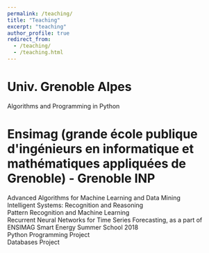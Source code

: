 ```yaml
---
permalink: /teaching/
title: "Teaching"
excerpt: "teaching"
author_profile: true
redirect_from: 
  - /teaching/
  - /teaching.html
---
```



Univ. Grenoble Alpes
===
Algorithms and Programming in Python 


Ensimag (grande école publique d'ingénieurs en informatique et mathématiques appliquées de Grenoble) - Grenoble INP
===
Advanced Algorithms for Machine Learning and Data Mining  
Intelligent Systems: Recognition and Reasoning  
Pattern Recognition and Machine Learning  
Recurrent Neural Networks for Time Series Forecasting, as a part of ENSIMAG Smart Energy Summer School 2018  
Python Programming Project  
Databases Project  
